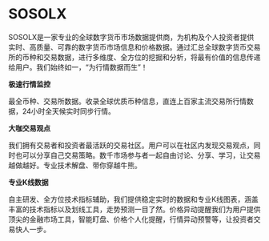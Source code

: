 # 

# SOSOLX


SOSOLX是一家专业的全球数字货币市场数据提供商，为机构及个人投资者提供实时、高质量、可靠的数字货币市场信息和价格数据。通过汇总全球数字货币交易所的币种和交易数据，进行多维度、全方位的挖掘和分析，将最有价值的信息传递给用户。我们始终如一，“为行情数据而生”！

**极速行情监控**

最全币种、交易所数据。收录全球优质币种信息，直连上百家主流交易所行情数据，24小时全天候实时同步行情。

**大咖交易观点**

我们拥有交易者和投资者最活跃的交易社区。用户可以在社区内发现交易观点，同时也可以分享自己交易策略。数千市场参与者一起自由讨论、分享、学习，让交易越做越好。专业技术解盘、带你穿越牛熊。

**专业K线数据**

自主研发、全方位技术指标辅助，我们提供稳定实时的数据和专业K线图表，涵盖丰富的技术指标以及划线工具，走势预测一目了然。价格异动提醒我们为用户提供顶尖的金融市场工具，智能盯盘、价格个人化提醒，行情异动预警等，让投资者交易快人一步。

